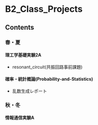 # B2_Class_Projects
## Contents
### 春・夏
#### 理工学基礎実験2A
- resonant_circuit(共振回路事前課題)
#### 確率・統計概論(Probability-and-Statistics)
- 乱数生成レポート
### 秋・冬
#### 情報通信実験A
